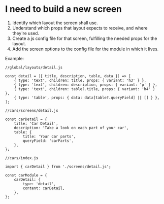 # I need to build a new screen

1. Identify which layout the screen shall use.
2. Understand which props that layout expects to receive, and where they're used.
3. Create a js config file for that screen, fulfilling the needed props for the layout.
4. Add the screen options to the config file for the module in which it lives.

Example:

```
//global/layouts/detail.js

const detail = ({ title, description, table, data }) => [
	{ type: 'text', children: title, props: { variant: 'h3' } },
	{ type: 'text', children: description, props: { variant: 'p' } },
	{ type: 'text', children: table?.title, props: { variant: 'h4' } },
	{ type: 'table', props: { data: data[table?.queryField] || [] } },
];

```

```
//cars/screens/detail.js

const carDetail = {
	title: 'Car Detail',
	description: 'Take a look on each part of your car',
	table: {
		title: 'Your car parts',
		queryField: 'carParts',
	},
};

```

```
//cars/index.js

import { carDetail } from './screens/detail.js';

const carModule = {
	carDetail: {
		type: 'detail',
		content: carDetail,
	},
};

```
